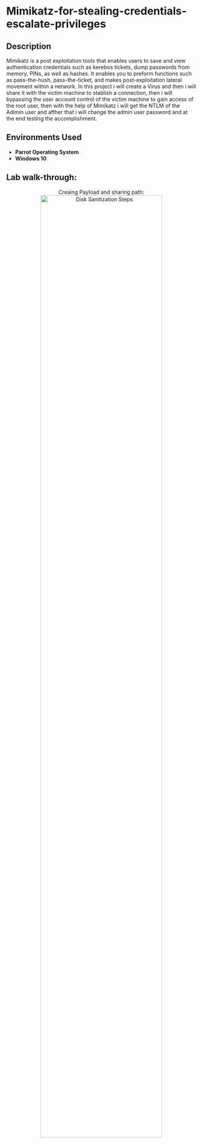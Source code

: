 <h1>Mimikatz-for-stealing-credentials-escalate-privileges</h1>

<h2>Description</h2>
Mimikatz is a post exploitation tools that enables users to save and view authentication credentials such as kerebos tickets, dump passwords  from memory, PINs, as well as hashes. It enables you to preform functions such as pass-the-hush, pass-the-ticket, and makes post-exploitation lateral movement within a network. 
In this project i will create a Virus and then i will share it with the victim machine to stablish a connection, then i will bypassing the user account control of the victim machine to gain access of the root user, then with the help of Mimikatz i will get the NTLM of the Adimin user and afther that i will change the admin user password and at the end testing the accomplishment.
<br />


<h2>Environments Used </h2>

- <b>Parrot Operating System</b> 
- <b>Windows 10</b>

<h2>Lab walk-through:</h2>

<p align="center">
Creaing Payload and sharing path: <br/>
<img src="https://i.imgur.com/nRj3t7D.png" height="80%" width="80%" alt="Disk Sanitization Steps"/>
<br />
<br />

</p>

<!--
 ```diff
- text in red
+ text in green
! text in orange
# text in gray
@@ text in purple (and bold)@@
```
--!>

